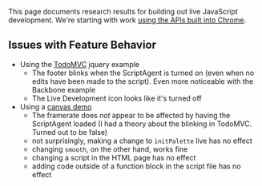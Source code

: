 This page documents research results for building out live JavaScript development. We're starting with work [using the APIs built into Chrome](https://trello.com/card/2-research-chrome-implementation-for-live-javascript/4f90a6d98f77505d7940ce88/837).

## Issues with Feature Behavior ##

* Using the [TodoMVC](http://todomvc.com) jquery example
    * The footer blinks when the ScriptAgent is turned on (even when no edits have been made to the script). Even more noticeable with the Backbone example
    * The Live Development icon looks like it's turned off
* Using a [canvas demo](https://github.com/chrislongo/html5-canvas-demo)
    * The framerate does *not* appear to be affected by having the ScriptAgent loaded (I had a theory about the blinking in TodoMVC. Turned out to be false)
    * not surprisingly, making a change to `initPalette` live has no effect
    * changing `smooth`, on the other hand, works fine
    * changing a script in the HTML page has no effect
    * adding code outside of a function block in the script file has no effect
